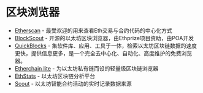 # 区块浏览器





* [Etherscan](https://etherscan.io/) -   最受欢迎的用来查看Eth交易与合约代码的中心化方式
* [BlockScout](https://github.com/poanetwork/blockscout) -   开源的以太坊区块浏览器，由Ethprize项目资助，由POA开发
* [QuickBlocks](https://github.com/Great-Hill-Corporation/quickBlocks) -   集软件库、应用、工具于一体，检索以太坊区块链数据的速度更快，提供信息更多，是一个完全去中心化、自动化、高度维护的免费浏览器。
* [Etherchain lite](https://github.com/gobitfly/etherchain-light) - 为以太坊私有链而设的轻量级区块链浏览器
* [EthStats](https://ethstats.io/) -   以太坊区块链分析平台
* [Scout](https://scout.cool/) -   以太坊智能合约活动的实时记录数据来源

